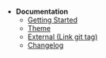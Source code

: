 - **Documentation**
  - [Getting Started](documentation/getting-started.md)
  - [Theme](documentation/theme.md)
  - [External (Link git tag)](documentation/external.md)
  - [Changelog](documentation/changelog.md)